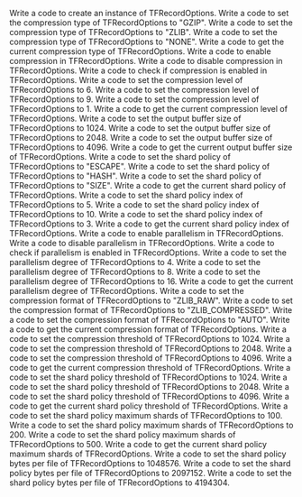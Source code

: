 Write a code to create an instance of TFRecordOptions.
Write a code to set the compression type of TFRecordOptions to "GZIP".
Write a code to set the compression type of TFRecordOptions to "ZLIB".
Write a code to set the compression type of TFRecordOptions to "NONE".
Write a code to get the current compression type of TFRecordOptions.
Write a code to enable compression in TFRecordOptions.
Write a code to disable compression in TFRecordOptions.
Write a code to check if compression is enabled in TFRecordOptions.
Write a code to set the compression level of TFRecordOptions to 6.
Write a code to set the compression level of TFRecordOptions to 9.
Write a code to set the compression level of TFRecordOptions to 1.
Write a code to get the current compression level of TFRecordOptions.
Write a code to set the output buffer size of TFRecordOptions to 1024.
Write a code to set the output buffer size of TFRecordOptions to 2048.
Write a code to set the output buffer size of TFRecordOptions to 4096.
Write a code to get the current output buffer size of TFRecordOptions.
Write a code to set the shard policy of TFRecordOptions to "ESCAPE".
Write a code to set the shard policy of TFRecordOptions to "HASH".
Write a code to set the shard policy of TFRecordOptions to "SIZE".
Write a code to get the current shard policy of TFRecordOptions.
Write a code to set the shard policy index of TFRecordOptions to 5.
Write a code to set the shard policy index of TFRecordOptions to 10.
Write a code to set the shard policy index of TFRecordOptions to 3.
Write a code to get the current shard policy index of TFRecordOptions.
Write a code to enable parallelism in TFRecordOptions.
Write a code to disable parallelism in TFRecordOptions.
Write a code to check if parallelism is enabled in TFRecordOptions.
Write a code to set the parallelism degree of TFRecordOptions to 4.
Write a code to set the parallelism degree of TFRecordOptions to 8.
Write a code to set the parallelism degree of TFRecordOptions to 16.
Write a code to get the current parallelism degree of TFRecordOptions.
Write a code to set the compression format of TFRecordOptions to "ZLIB_RAW".
Write a code to set the compression format of TFRecordOptions to "ZLIB_COMPRESSED".
Write a code to set the compression format of TFRecordOptions to "AUTO".
Write a code to get the current compression format of TFRecordOptions.
Write a code to set the compression threshold of TFRecordOptions to 1024.
Write a code to set the compression threshold of TFRecordOptions to 2048.
Write a code to set the compression threshold of TFRecordOptions to 4096.
Write a code to get the current compression threshold of TFRecordOptions.
Write a code to set the shard policy threshold of TFRecordOptions to 1024.
Write a code to set the shard policy threshold of TFRecordOptions to 2048.
Write a code to set the shard policy threshold of TFRecordOptions to 4096.
Write a code to get the current shard policy threshold of TFRecordOptions.
Write a code to set the shard policy maximum shards of TFRecordOptions to 100.
Write a code to set the shard policy maximum shards of TFRecordOptions to 200.
Write a code to set the shard policy maximum shards of TFRecordOptions to 500.
Write a code to get the current shard policy maximum shards of TFRecordOptions.
Write a code to set the shard policy bytes per file of TFRecordOptions to 1048576.
Write a code to set the shard policy bytes per file of TFRecordOptions to 2097152.
Write a code to set the shard policy bytes per file of TFRecordOptions to 4194304.